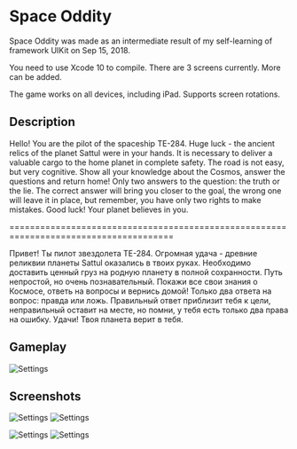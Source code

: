 # Space Oddity 

Space Oddity was made as an intermediate result of my self-learning of framework UIKit on Sep 15, 2018.

You need to use Xcode 10 to compile.  There are 3 screens currently.  More can be added.

The game works on all devices, including iPad. Supports screen rotations.

## Description

  Hello! You are the pilot of the spaceship TE-284. Huge luck - the ancient relics of the planet Sattul
were in your hands. It is necessary to deliver a valuable cargo to the home planet in complete safety.
The road is not easy, but very cognitive. Show all your knowledge about the Cosmos, answer the questions 
and return home! Only two answers to the question: the truth or the lie. The correct answer will 
bring you closer to the goal, the wrong one will leave it in place, but remember, you have only two rights 
to make mistakes. Good luck! Your planet believes in you.

======================================================================================

  Привет! Ты пилот звездолета ТЕ-284. Огромная удача - древние реликвии планеты Sattul оказались в твоих руках.
Необходимо доставить ценный груз на родную планету в полной сохранности. Путь непростой, но очень познавательный. 
Покажи все свои знания о Космосе, ответь на вопросы и вернись домой! Только два ответа на вопрос: правда или 
ложь. Правильный ответ приблизит тебя к цели, неправильный оставит на месте, но помни, у тебя есть только два 
права на ошибку. Удачи! Твоя планета верит в тебя.

## Gameplay
![Settings](https://github.com/ParkhomenkoAlexey/Space_Oddity/blob/master/gameplay.gif)

## Screenshots
![Settings](https://github.com/ParkhomenkoAlexey/Space_Oddity/blob/master/menu.png)
![Settings](https://github.com/ParkhomenkoAlexey/Space_Oddity/blob/master/second.png)

![Settings](https://github.com/ParkhomenkoAlexey/Space_Oddity/blob/master/third.png)
![Settings](https://github.com/ParkhomenkoAlexey/Space_Oddity/blob/master/end.png)
 

